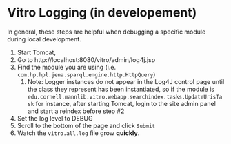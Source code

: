 # Vitro Logging (in developement)

In general, these steps are helpful when debugging a specific module during local development.

1. Start Tomcat,
2. Go to http://localhost:8080/vitro/admin/log4j.jsp
3. Find the module you are using (i.e. `com.hp.hpl.jena.sparql.engine.http.HttpQuery`)
    1. Note: Logger instances do not appear in the Log4J control page until the class they represent has been instantiated, so if the module is `edu.cornell.mannlib.vitro.webapp.searchindex.tasks.UpdateUrisTask` for instance, after starting Tomcat, login to the site admin panel and start a reindex before step #2
4. Set the log level to DEBUG
5. Scroll to the bottom of the page and click `Submit`
6. Watch the `vitro.all.log` file grow **quickly**.
